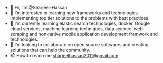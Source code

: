 - 👋 Hi, I’m @Sharjeel-Hassan
- 👀 I’m interested in learning new frameworks and technologies. Implementing top tier solutions to the problems with best practices.
- 🌱 I’m currently learning elastic search technologies, docker, Google cloud services, machine learning techniques, data science, web scraping and non-native mobile application development framwork and technologies.
- 💞️ I’m looking to collaborate on open source softwares and creating solutions that can help the community.
- 📫 How to reach me sharjeelhassan2011@gmail.com

<!---
Sharjeel-Hassan/Sharjeel-Hassan is a ✨ special ✨ repository because its `README.md` (this file) appears on your GitHub profile.
You can click the Preview link to take a look at your changes.
--->
